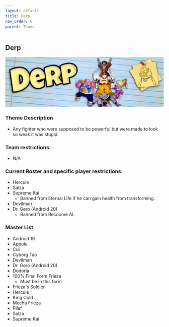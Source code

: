 ```yaml
---
layout: default
title: Derp
nav_order: 6
parent: Teams
---
```

## Derp

![](../images/derp.jpg)

### Theme Description
- Any fighter who were supposed to be powerful but were made to look so weak it was stupid.

### Team restrictions:
  - N/A

### Current Roster and specific player restrictions:

- Hercule
- Salza
- Supreme Kai
  - Banned from Eternal Life if he can gain health from transforming. 
- Devilman
- Dr. Gero (Android 20)
  - Banned from Recoome AI.

### Master List
- Android 19
- Appule
- Cui
- Cyborg Tao
- Devilman
- Dr. Gero (Android 20)
- Dodoria
- 100% Final Form Frieza
   - Must be in this form
- Frieza's Soldier
- Hercule
- King Cold
- Mecha Frieza
- Pilaf
- Salza
- Supreme Kai
